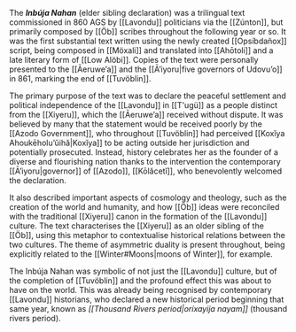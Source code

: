 The ***Inbúja Nahan*** (elder sibling declaration) was a trilingual text commissioned in 860 AGS by [[Lavondu]] politicians via the [[Zúnton]], but primarily composed by [[Öb]] scribes throughout the following year or so. It was the first substantial text written using the newly created [[Opsíbdañox]] script, being composed in [[Möxali]] and translated into [[Ahōtoli]] and a late literary form of [[Low Alöbi]]. Copies of the text were personally presented to the [[Āeruweʼa]] and the [[Āʼiyoru|five governors of Udovuʼo]] in 861, marking the end of [[Tuvöblin]].

The primary purpose of the text was to declare the peaceful settlement and political independence of the [[Lavondu]] in [[T'ugü]] as a people distinct from the [[Xiyeru]], which the [[Āeruweʼa]] received without dispute. It was believed by many that the statement would be received poorly by the [[Azodo Government]], who throughout [[Tuvöblin]] had perceived [[Koxĭya Ahoukēholuʼŭihă|Koxĭya]] to be acting outside her jurisdiction and potentially prosecuted. Instead, history celebrates her as the founder of a diverse and flourishing nation thanks to the intervention the contemporary [[Āʼiyoru|governor]] of [[Azodo]], [[Kōlăcetĭ]], who benevolently welcomed the declaration.

It also described important aspects of cosmology and theology, such as the creation of the world and humanity, and how [[Öb]] ideas were reconciled with the traditional [[Xiyeru]] canon in the formation of the [[Lavondu]] culture. The text characterises the [[Xiyeru]] as an older sibling of the [[Öb]], using this metaphor to contextualise historical relations between the two cultures. The theme of asymmetric duality is present throughout, being explicitly related to the [[Winter#Moons|moons of Winter]], for example.

The Inbúja Nahan was symbolic of not just the [[Lavondu]] culture, but of the completion of [[Tuvöblin]] and the profound effect this was about to have on the world. This was already being recognised by contemporary [[Lavondu]] historians, who declared a new historical period beginning that same year, known as *[[Thousand Rivers period|oríxayija nayam]]* (thousand rivers period).